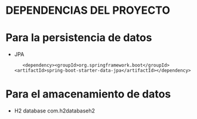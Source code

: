 # DEPENDENCIAS DEL PROYECTO

# Para la persistencia de datos
* JPA
 
         <dependency><groupId>org.springframework.boot</groupId><artifactId>spring-boot-starter-data-jpa</artifactId></dependency>
 

# Para el amacenamiento de datos 
* H2 database
  <dependency><groupId>com.h2database</groupId><artifactId>h2</artifactId></dependency>

